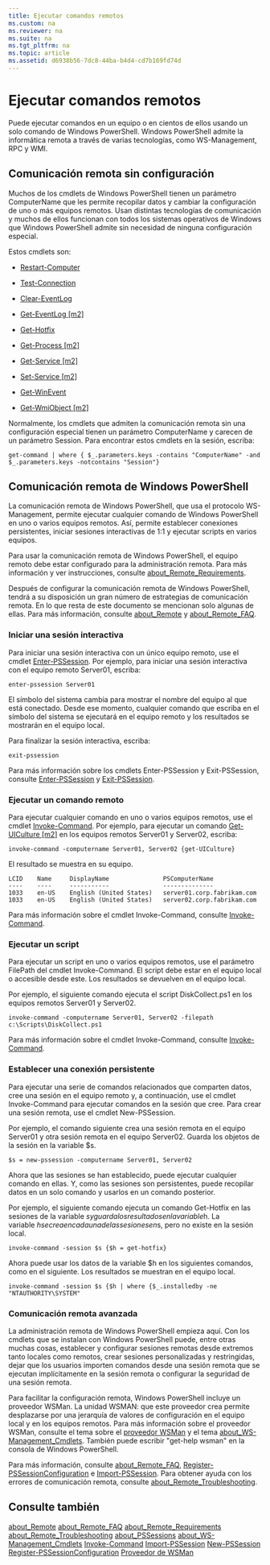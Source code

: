 ```yaml
---
title: Ejecutar comandos remotos
ms.custom: na
ms.reviewer: na
ms.suite: na
ms.tgt_pltfrm: na
ms.topic: article
ms.assetid: d6938b56-7dc8-44ba-b4d4-cd7b169fd74d
---
```

# Ejecutar comandos remotos
Puede ejecutar comandos en un equipo o en cientos de ellos usando un solo comando de Windows PowerShell. Windows PowerShell admite la informática remota a través de varias tecnologías, como WS-Management, RPC y WMI.

## Comunicación remota sin configuración
Muchos de los cmdlets de Windows PowerShell tienen un parámetro ComputerName que les permite recopilar datos y cambiar la configuración de uno o más equipos remotos. Usan distintas tecnologías de comunicación y muchos de ellos funcionan con todos los sistemas operativos de Windows que Windows PowerShell admite sin necesidad de ninguna configuración especial.

Estos cmdlets son:

-   [Restart-Computer](assetId:///bd52bcf6-80ee-4866-9320-04ee1d1dca4a)

-   [Test-Connection](assetId:///87d293e5-10e2-489b-b0a9-922d77c05f3f)

-   [Clear-EventLog](assetId:///05d0de31-3c9d-4cd6-8e1a-dac19835464c)

-   [Get-EventLog [m2]](assetId:///a4372a60-b7d9-4b1c-a268-aa5240300141)

-   [Get-Hotfix](assetId:///e1ef636f-5170-4675-b564-199d9ef6f101)

-   [Get-Process [m2]](assetId:///27a05dbd-4b69-48a3-8d55-b295f6225f15)

-   [Get-Service [m2]](assetId:///0a09cb22-0a1c-4a79-9851-4e53075f9cf6)

-   [Set-Service [m2]](assetId:///b71e29ed-372b-4e32-a4b7-5eb6216e56c3)

-   [Get-WinEvent](assetId:///e1ef636f-5170-4675-b564-199d9ef6f101)

-   [Get-WmiObject [m2]](assetId:///a4c499fa-deec-4c4b-b3fb-6e195d48a396)

Normalmente, los cmdlets que admiten la comunicación remota sin una configuración especial tienen un parámetro ComputerName y carecen de un parámetro Session. Para encontrar estos cmdlets en la sesión, escriba:

```
get-command | where { $_.parameters.keys -contains "ComputerName" -and $_.parameters.keys -notcontains "Session"}
```

## Comunicación remota de Windows PowerShell
La comunicación remota de Windows PowerShell, que usa el protocolo WS-Management, permite ejecutar cualquier comando de Windows PowerShell en uno o varios equipos remotos. Así, permite establecer conexiones persistentes, iniciar sesiones interactivas de 1:1 y ejecutar scripts en varios equipos.

Para usar la comunicación remota de Windows PowerShell, el equipo remoto debe estar configurado para la administración remota. Para más información y ver instrucciones, consulte [about_Remote_Requirements](assetId:///da213949-134c-4741-b307-81f4492ba1bd).

Después de configurar la comunicación remota de Windows PowerShell, tendrá a su disposición un gran número de estrategias de comunicación remota. En lo que resta de este documento se mencionan solo algunas de ellas. Para más información, consulte [about_Remote](assetId:///9b4a5c87-9162-4adf-bdfe-fbc80b9b8970) y [about_Remote_FAQ](assetId:///e23702fd-9415-4a98-9975-390a4d3adc42).

### Iniciar una sesión interactiva
Para iniciar una sesión interactiva con un único equipo remoto, use el cmdlet [Enter-PSSession](assetId:///f4fd89b4-80e9-434e-bd46-952aa8d40d4c). Por ejemplo, para iniciar una sesión interactiva con el equipo remoto Server01, escriba:

```
enter-pssession Server01
```

El símbolo del sistema cambia para mostrar el nombre del equipo al que está conectado. Desde ese momento, cualquier comando que escriba en el símbolo del sistema se ejecutará en el equipo remoto y los resultados se mostrarán en el equipo local.

Para finalizar la sesión interactiva, escriba:

```
exit-pssession
```

Para más información sobre los cmdlets Enter-PSSession y Exit-PSSession, consulte [Enter-PSSession](assetId:///f4fd89b4-80e9-434e-bd46-952aa8d40d4c) y [Exit-PSSession](assetId:///b6daa1ce-48a5-41a3-ac4b-b64dbe03465d).

### Ejecutar un comando remoto
Para ejecutar cualquier comando en uno o varios equipos remotos, use el cmdlet [Invoke-Command](assetId:///22fd98ba-1874-492e-95a5-c069467b8462). Por ejemplo, para ejecutar un comando [Get-UICulture [m2]](assetId:///99175c2e-e856-4208-970e-3dd2f6bac5b8) en los equipos remotos Server01 y Server02, escriba:

```
invoke-command -computername Server01, Server02 {get-UICulture}
```

El resultado se muestra en su equipo.

```
LCID    Name     DisplayName               PSComputerName
----    ----     -----------               --------------
1033    en-US    English (United States)   server01.corp.fabrikam.com
1033    en-US    English (United States)   server02.corp.fabrikam.com
```

Para más información sobre el cmdlet Invoke-Command, consulte [Invoke-Command](assetId:///22fd98ba-1874-492e-95a5-c069467b8462).

### Ejecutar un script
Para ejecutar un script en uno o varios equipos remotos, use el parámetro FilePath del cmdlet Invoke-Command. El script debe estar en el equipo local o accesible desde este. Los resultados se devuelven en el equipo local.

Por ejemplo, el siguiente comando ejecuta el script DiskCollect.ps1 en los equipos remotos Server01 y Server02.

```
invoke-command -computername Server01, Server02 -filepath c:\Scripts\DiskCollect.ps1
```

Para más información sobre el cmdlet Invoke-Command, consulte [Invoke-Command](assetId:///22fd98ba-1874-492e-95a5-c069467b8462).

### Establecer una conexión persistente
Para ejecutar una serie de comandos relacionados que comparten datos, cree una sesión en el equipo remoto y, a continuación, use el cmdlet Invoke-Command para ejecutar comandos en la sesión que cree. Para crear una sesión remota, use el cmdlet New-PSSession.

Por ejemplo, el comando siguiente crea una sesión remota en el equipo Server01 y otra sesión remota en el equipo Server02. Guarda los objetos de la sesión en la variable $s.

```
$s = new-pssession -computername Server01, Server02
```

Ahora que las sesiones se han establecido, puede ejecutar cualquier comando en ellas. Y, como las sesiones son persistentes, puede recopilar datos en un solo comando y usarlos en un comando posterior.

Por ejemplo, el siguiente comando ejecuta un comando Get-Hotfix en las sesiones de la variable $s y guarda los resultados en la variable $h. La variable $h se crea en cada una de las sesiones en $s, pero no existe en la sesión local.

```
invoke-command -session $s {$h = get-hotfix}
```

Ahora puede usar los datos de la variable $h en los siguientes comandos, como en el siguiente. Los resultados se muestran en el equipo local.

```
invoke-command -session $s {$h | where {$_.installedby -ne "NTAUTHORITY\SYSTEM"
```

### Comunicación remota avanzada
La administración remota de Windows PowerShell empieza aquí. Con los cmdlets que se instalan con Windows PowerShell puede, entre otras muchas cosas, establecer y configurar sesiones remotas desde extremos tanto locales como remotos, crear sesiones personalizadas y restringidas, dejar que los usuarios importen comandos desde una sesión remota que se ejecutan implícitamente en la sesión remota o configurar la seguridad de una sesión remota.

Para facilitar la configuración remota, Windows PowerShell incluye un proveedor WSMan. La unidad WSMAN: que este proveedor crea permite desplazarse por una jerarquía de valores de configuración en el equipo local y en los equipos remotos. Para más información sobre el proveedor WSMan, consulte el tema sobre el [proveedor WSMan](assetId:///66fe1241-e08f-49ca-832f-a84c33ca8735) y el tema [about_WS-Management_Cmdlets](assetId:///6ed3370a-ea10-45a5-9493-696aeace27ed). También puede escribir "get-help wsman" en la consola de Windows PowerShell.

Para más información, consulte [about_Remote_FAQ](assetId:///e23702fd-9415-4a98-9975-390a4d3adc42), [Register-PSSessionConfiguration](assetId:///af68867a-d201-4b19-a1de-594015ed8a25) e [Import-PSSession](assetId:///048c115e-a6fb-4e0d-8cea-c5ca24630c9d). Para obtener ayuda con los errores de comunicación remota, consulte [about_Remote_Troubleshooting](assetId:///2f890148-8578-49ed-85ea-79a489dd6317).

## Consulte también
[about_Remote](assetId:///9b4a5c87-9162-4adf-bdfe-fbc80b9b8970)
[about_Remote_FAQ](assetId:///e23702fd-9415-4a98-9975-390a4d3adc42)
[about_Remote_Requirements](assetId:///da213949-134c-4741-b307-81f4492ba1bd)
[about_Remote_Troubleshooting](assetId:///2f890148-8578-49ed-85ea-79a489dd6317)
[about_PSSessions](assetId:///7a9b4e0e-fa1b-47b0-92f6-6e2995d70acb)
[about_WS-Management_Cmdlets](assetId:///6ed3370a-ea10-45a5-9493-696aeace27ed)
[Invoke-Command](assetId:///22fd98ba-1874-492e-95a5-c069467b8462)
[Import-PSSession](assetId:///048c115e-a6fb-4e0d-8cea-c5ca24630c9d)
[New-PSSession](assetId:///59452f12-a11d-4558-99ea-e6ca6ad5ffd3)
[Register-PSSessionConfiguration](assetId:///af68867a-d201-4b19-a1de-594015ed8a25)
[Proveedor de WSMan](assetId:///66fe1241-e08f-49ca-832f-a84c33ca8735)



<!--HONumber=Apr16_HO1-->


